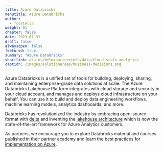 ```yaml
---
title: Azure Databricks
menutitle: Azure Databricks
author: 
  - fcortella
weight: 01
chapter: false
date: 2023-07-31
draft: false
alwaysopen: false
featured: true
summary: "Azure Databricks"
shortlink: aka.ms/beluxpartnertech/data/cloud-scale-analytics
caption: /images/solutionareas/business-decisions.png
---
```


Azure Databricks is a unified set of tools for building, deploying, sharing, and maintaining enterprise-grade data solutions at scale. The Azure Databricks Lakehouse Platform integrates with cloud storage and security in your cloud account, and manages and deploys cloud infrastructure on your behalf. You can use it to build and deploy data engineering workflows, machine learning models, analytics dashboards, and more.

Databricks has revolutionized the industry by embracing open-source format with [<u>delta</u>](https://learn.microsoft.com/en-us/azure/databricks/introduction/delta-comparison) and inventing the [<u>lakehouse architecture</u>](https://learn.microsoft.com/en-us/azure/databricks/lakehouse/) which is now the state-of-the-art framework for Azure Analytics customers.

As partners, we encourage you to explore Databricks material and courses published in their [<u>partner academy</u>](https://partner-academy.databricks.com/learn) and learn [<u>the best practices for implementation on Azure</u>](https://learn.microsoft.com/en-us/azure/cloud-adoption-framework/scenarios/cloud-scale-analytics/best-practices/azure-databricks-implementation).